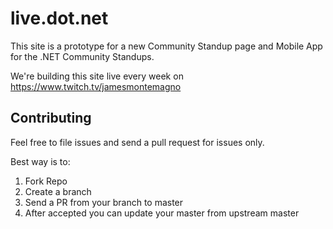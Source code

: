 # live.dot.net

This site is a prototype for a new Community Standup page and Mobile App for the .NET Community Standups.

We're building this site live every week on https://www.twitch.tv/jamesmontemagno

## Contributing
Feel free to file issues and send a pull request for issues only.

Best way is to:

1. Fork Repo
2. Create a branch
3. Send a PR from your branch to master
4. After accepted you can update your master from upstream master
